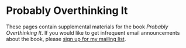 # Probably Overthinking It

These pages contain supplemental materials for the book *Probably Overthinking It*.
If you would like to get infrequent email announcements about the book, please [sign up for my mailing list](http://eepurl.com/h0nfbX).
